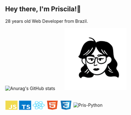 ## Hey there, I'm Priscila!🧋

28 years old Web Developer from Brazil.

<p align="left">
  <img src="https://github-readme-stats.vercel.app/api?username=priscilajanuario&show_icons=true&theme=panda" alt="Anurag's GitHub stats">
  &nbsp;&nbsp;&nbsp;&nbsp;&nbsp;&nbsp;
  <img src="/pris-avatar-gif-github.gif" alt="Pris-Js" height="200" width="200">
</p>


<div style="display: inline_block"><br>
  <img align="center" alt="Pris-Js" height="30" width="40" src="https://raw.githubusercontent.com/devicons/devicon/master/icons/javascript/javascript-plain.svg">
  <img align="center" alt="Pris-Ts" height="30" width="40" src="https://raw.githubusercontent.com/devicons/devicon/master/icons/typescript/typescript-plain.svg">
  <img align="center" alt="Pris-React" height="30" width="40" src="https://raw.githubusercontent.com/devicons/devicon/master/icons/react/react-original.svg">
  <img align="center" alt="Pris-HTML" height="30" width="40" src="https://raw.githubusercontent.com/devicons/devicon/master/icons/html5/html5-original.svg">
  <img align="center" alt="Pris-CSS" height="30" width="40" src="https://raw.githubusercontent.com/devicons/devicon/master/icons/css3/css3-original.svg">
  <img align="center" alt="Pris-Python" height="30" width="40" src="https://www.php.net/images/logos/new-php-logo.svg">
</div>
  

